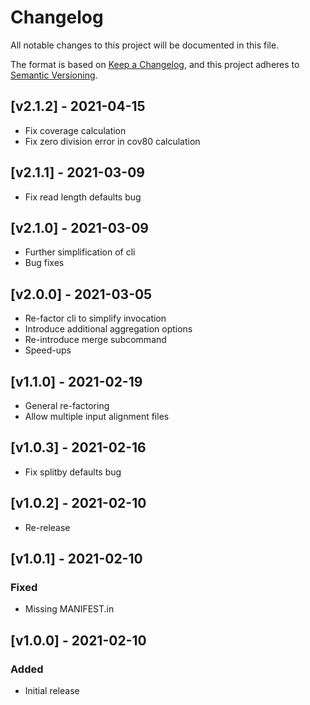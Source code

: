 # Changelog
All notable changes to this project will be documented in this file.

The format is based on [Keep a Changelog](https://keepachangelog.com/en/1.0.0/),
and this project adheres to [Semantic Versioning](https://semver.org/spec/v2.0.0.html).

## [v2.1.2] - 2021-04-15
- Fix coverage calculation
- Fix zero division error in cov80 calculation

## [v2.1.1] - 2021-03-09
- Fix read length defaults bug

## [v2.1.0] - 2021-03-09
- Further simplification of cli
- Bug fixes

## [v2.0.0] - 2021-03-05
- Re-factor cli to simplify invocation
- Introduce additional aggregation options
- Re-introduce merge subcommand
- Speed-ups

## [v1.1.0] - 2021-02-19
- General re-factoring
- Allow multiple input alignment files

## [v1.0.3] - 2021-02-16
- Fix splitby defaults bug

## [v1.0.2] - 2021-02-10
- Re-release

## [v1.0.1] - 2021-02-10
### Fixed
- Missing MANIFEST.in

## [v1.0.0] - 2021-02-10
### Added
- Initial release

